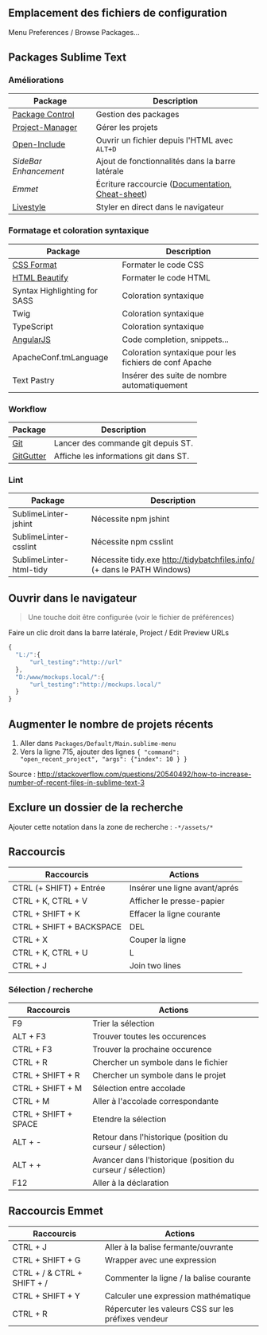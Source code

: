 ## Emplacement des fichiers de configuration

Menu Preferences / Browse Packages...



## Packages Sublime Text

### Améliorations

Package                                                     | Description
------------------------------------------------------------|-------------------------------------
[Package Control](http://wbond.net/sublime_packages/package_control/installation) | Gestion des packages
[Project-Manager](https://github.com/randy3k/Project-Manager) | Gérer les projets
[Open-Include](https://github.com/SublimeText/Open-Include) | Ouvrir un fichier depuis l'HTML avec `ALT+D`
_SideBar Enhancement_                                       | Ajout de fonctionnalités dans la barre latérale
_Emmet_                                                     | Écriture raccourcie ([Documentation](http://docs.emmet.io/), [Cheat-sheet](http://docs.emmet.io/cheat-sheet/))
[Livestyle](http://livestyle.emmet.io/)                     | Styler en direct dans le navigateur



### Formatage et coloration syntaxique

Package                                                       | Description
--------------------------------------------------------------|-------------------------------------
[CSS Format](https://sublime.wbond.net/packages/CSS%20Format) | Formater le code CSS
[HTML Beautify](https://github.com/rareyman/HTMLBeautify)     | Formater le code HTML
Syntax Highlighting for SASS                                  | Coloration syntaxique
Twig                                                          | Coloration syntaxique
TypeScript                                                    | Coloration syntaxique
[AngularJS](https://github.com/angular-ui/AngularJS-sublime-package)  | Code completion, snippets...
ApacheConf.tmLanguage                                         | Coloration syntaxique pour les fichiers de conf Apache
Text Pastry                                                   | Insérer des suite de nombre automatiquement


### Workflow

Package                                                     | Description
------------------------------------------------------------|-------------------------------------
[Git](https://github.com/kemayo/sublime-text-git/wiki)      | Lancer des commande git depuis ST.
[GitGutter](https://github.com/jisaacks/GitGutter)          | Affiche les informations git dans ST.


### Lint

Package                                                     | Description
------------------------------------------------------------|-------------------------------------
SublimeLinter-jshint                                        | Nécessite npm jshint
SublimeLinter-csslint                                       | Nécessite npm csslint
SublimeLinter-html-tidy                                     | Nécessite tidy.exe http://tidybatchfiles.info/  (+ dans le PATH Windows)




## Ouvrir dans le navigateur

> Une touche doit être configurée (voir le fichier de préférences)

Faire un clic droit dans la barre latérale, Project / Edit Preview URLs

```js
{
  "L:/":{
      "url_testing":"http://url"
  },
  "D:/www/mockups.local/":{
      "url_testing":"http://mockups.local/"
  }
}
```


## Augmenter le nombre de projets récents

1. Aller dans `Packages/Default/Main.sublime-menu`
2. Vers la ligne 715, ajouter des lignes  `{ "command": "open_recent_project", "args": {"index": 10 } }`

Source : http://stackoverflow.com/questions/20540492/how-to-increase-number-of-recent-files-in-sublime-text-3

## Exclure un dossier de la recherche

Ajouter cette notation dans la zone de recherche : `-*/assets/*`

## Raccourcis

Raccourcis                   | Actions
-----------------------------|--------
CTRL (+ SHIFT) + Entrée      | Insérer une ligne avant/aprés
CTRL + K, CTRL + V           | Afficher le presse-papier
CTRL + SHIFT + K             | Effacer la ligne courante
CTRL + SHIFT + BACKSPACE|DEL | Effacer avant|aprés le curseur
CTRL + X                     | Couper la ligne
CTRL + K, CTRL + U|L         | Uppercase|Lowercase
CTRL + J                     | Join two lines

### Sélection / recherche

Raccourcis                   | Actions
-----------------------------|--------
F9                           | Trier la sélection
ALT + F3                     | Trouver toutes les occurences
CTRL + F3                    | Trouver la prochaine occurence
CTRL + R                     | Chercher un symbole dans le fichier
CTRL + SHIFT + R             | Chercher un symbole dans le projet
CTRL + SHIFT + M             | Sélection entre accolade
CTRL + M                     | Aller à l'accolade correspondante
CTRL + SHIFT + SPACE         | Etendre la sélection
ALT + -                      | Retour dans l'historique (position du curseur / sélection)
ALT + +                      | Avancer dans l'historique (position du curseur / sélection)
F12                          | Aller à la déclaration

## Raccourcis Emmet

Raccourcis                  | Actions
----------------------------|--------
CTRL + J                    | Aller à la balise fermante/ouvrante
CTRL + SHIFT + G            | Wrapper avec une expression
CTRL + / & CTRL + SHIFT + / | Commenter la ligne / la balise courante
CTRL + SHIFT + Y            | Calculer une expression mathématique
CTRL + R                    | Répercuter les valeurs CSS sur les préfixes vendeur

